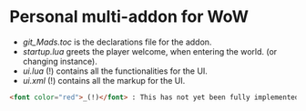 # Personal multi-addon for WoW

* _git_Mads.toc_ is the declarations file for the addon.
* _startup.lua_ greets the player welcome, when entering the world. (or changing instance).
* _ui.lua_ (!) contains all the functionalities for the UI.
* _ui.xml_ (!) contains all the markup for the UI.

```html
<font color="red">_(!)</font> : This has not yet been fully implemented._
```